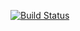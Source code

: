 [![Build Status](https://drone.amgaventures.com/api/badges/AMGAVentures/saas-boilerplate/status.svg)](https://drone.amgaventures.com/AMGAVentures/saas-boilerplate)
